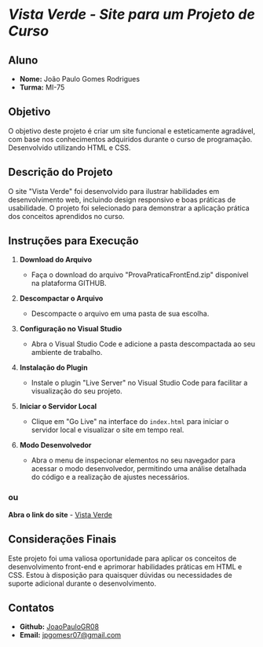 # ***Vista Verde - Site para um Projeto de Curso***

## **Aluno**
- **Nome:** João Paulo Gomes Rodrigues
- **Turma:** MI-75

## **Objetivo**
O objetivo deste projeto é criar um site funcional e esteticamente agradável, com base nos conhecimentos adquiridos durante o curso de programação. Desenvolvido utilizando HTML e CSS.

## **Descrição do Projeto**
O site "Vista Verde" foi desenvolvido para ilustrar habilidades em desenvolvimento web, incluindo design responsivo e boas práticas de usabilidade. O projeto foi selecionado para demonstrar a aplicação prática dos conceitos aprendidos no curso.

## **Instruções para Execução**

1. **Download do Arquivo**
    - Faça o download do arquivo "ProvaPraticaFrontEnd.zip" disponível na plataforma GITHUB.

2. **Descompactar o Arquivo**
    - Descompacte o arquivo em uma pasta de sua escolha.

3. **Configuração no Visual Studio**
    - Abra o Visual Studio Code e adicione a pasta descompactada ao seu ambiente de trabalho.

4. **Instalação do Plugin**
    - Instale o plugin "Live Server" no Visual Studio Code para facilitar a visualização do seu projeto.

5. **Iniciar o Servidor Local**
    - Clique em "Go Live" na interface do `index.html` para iniciar o servidor local e visualizar o site em tempo real.

6. **Modo Desenvolvedor**
    - Abra o menu de inspecionar elementos no seu navegador para acessar o modo desenvolvedor, permitindo uma análise detalhada do código e a realização de ajustes necessários.

### **ou**

**Abra o link do site** 
    - [Vista Verde](https://vistaverde.vercel.app/)

## **Considerações Finais**
Este projeto foi uma valiosa oportunidade para aplicar os conceitos de desenvolvimento front-end e aprimorar habilidades práticas em HTML e CSS. Estou à disposição para quaisquer dúvidas ou necessidades de suporte adicional durante o desenvolvimento.

## **Contatos**
- **Github:** [JoaoPauloGR08](https://github.com/JoaoPauloGR08)
- **Email:** jpgomesr07@gmail.com